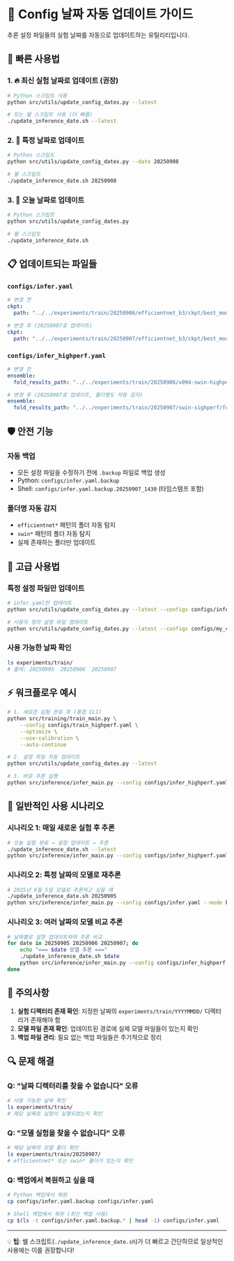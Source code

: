 # 📅 Config 날짜 자동 업데이트 가이드

추론 설정 파일들의 실험 날짜를 자동으로 업데이트하는 유틸리티입니다.

## 🚀 빠른 사용법

### 1. 🔥 **최신 실험 날짜로 업데이트** (권장)
```bash
# Python 스크립트 사용
python src/utils/update_config_dates.py --latest

# 또는 쉘 스크립트 사용 (더 빠름)
./update_inference_date.sh --latest
```

### 2. 📅 **특정 날짜로 업데이트**
```bash
# Python 스크립트
python src/utils/update_config_dates.py --date 20250908

# 쉘 스크립트
./update_inference_date.sh 20250908
```

### 3. 🌅 **오늘 날짜로 업데이트**
```bash
# Python 스크립트
python src/utils/update_config_dates.py

# 쉘 스크립트
./update_inference_date.sh
```

## 📋 업데이트되는 파일들

### `configs/infer.yaml`
```yaml
# 변경 전
ckpt:
  path: "../../experiments/train/20250906/efficientnet_b3/ckpt/best_model_fold_1.pth"

# 변경 후 (20250907로 업데이트)
ckpt:
  path: "../../experiments/train/20250907/efficientnet_b3/ckpt/best_model_fold_1.pth"
```

### `configs/infer_highperf.yaml`
```yaml
# 변경 전
ensemble:
  fold_results_path: "../../experiments/train/20250906/v094-swin-highperf/fold_results.yaml"

# 변경 후 (20250907로 업데이트, 폴더명도 자동 감지)
ensemble:
  fold_results_path: "../../experiments/train/20250907/swin-sighperf/fold_results.yaml"
```

## 🛡️ 안전 기능

### 자동 백업
- 모든 설정 파일을 수정하기 전에 `.backup` 파일로 백업 생성
- Python: `configs/infer.yaml.backup`
- Shell: `configs/infer.yaml.backup.20250907_1430` (타임스탬프 포함)

### 폴더명 자동 감지
- `efficientnet*` 패턴의 폴더 자동 탐지
- `swin*` 패턴의 폴더 자동 탐지
- 실제 존재하는 폴더만 업데이트

## 🔧 고급 사용법

### 특정 설정 파일만 업데이트
```bash
# infer.yaml만 업데이트
python src/utils/update_config_dates.py --latest --configs configs/infer.yaml

# 사용자 정의 설정 파일 업데이트
python src/utils/update_config_dates.py --latest --configs configs/my_config.yaml
```

### 사용 가능한 날짜 확인
```bash
ls experiments/train/
# 출력: 20250905  20250906  20250907
```

## ⚡ 워크플로우 예시

```bash
# 1. 새로운 실험 완료 후 (통합 CLI)
python src/training/train_main.py \
    --config configs/train_highperf.yaml \
    --optimize \
    --use-calibration \
    --auto-continue

# 2. 설정 파일 자동 업데이트
python src/utils/update_config_dates.py --latest

# 3. 바로 추론 실행
python src/inference/infer_main.py --config configs/infer_highperf.yaml --mode highperf
```

## 🎯 일반적인 사용 시나리오

### 시나리오 1: 매일 새로운 실험 후 추론
```bash
# 오늘 실험 완료 → 설정 업데이트 → 추론
./update_inference_date.sh --latest
python src/inference/infer_main.py --config configs/infer_highperf.yaml --mode highperf
```

### 시나리오 2: 특정 날짜의 모델로 재추론
```bash
# 2025년 9월 5일 모델로 추론하고 싶을 때
./update_inference_date.sh 20250905
python src/inference/infer_main.py --config configs/infer.yaml --mode basic
```

### 시나리오 3: 여러 날짜의 모델 비교 추론
```bash
# 날짜별로 설정 업데이트하며 추론 비교
for date in 20250905 20250906 20250907; do
    echo "=== $date 모델 추론 ==="
    ./update_inference_date.sh $date
    python src/inference/infer_main.py --config configs/infer_highperf.yaml --mode highperf
done
```

## 🚨 주의사항

1. **실험 디렉터리 존재 확인**: 지정한 날짜의 `experiments/train/YYYYMMDD/` 디렉터리가 존재해야 함
2. **모델 파일 존재 확인**: 업데이트된 경로에 실제 모델 파일들이 있는지 확인
3. **백업 파일 관리**: 필요 없는 백업 파일들은 주기적으로 정리

## 🔍 문제 해결

### Q: "날짜 디렉터리를 찾을 수 없습니다" 오류
```bash
# 사용 가능한 날짜 확인
ls experiments/train/
# 해당 날짜로 실험이 실행되었는지 확인
```

### Q: "모델 실험을 찾을 수 없습니다" 오류  
```bash
# 해당 날짜의 모델 폴더 확인
ls experiments/train/20250907/
# efficientnet* 또는 swin* 폴더가 있는지 확인
```

### Q: 백업에서 복원하고 싶을 때
```bash
# Python 백업에서 복원
cp configs/infer.yaml.backup configs/infer.yaml

# Shell 백업에서 복원 (최신 백업 사용)
cp $(ls -t configs/infer.yaml.backup.* | head -1) configs/infer.yaml
```

---

💡 **팁**: 쉘 스크립트(`./update_inference_date.sh`)가 더 빠르고 간단하므로 일상적인 사용에는 이를 권장합니다!
